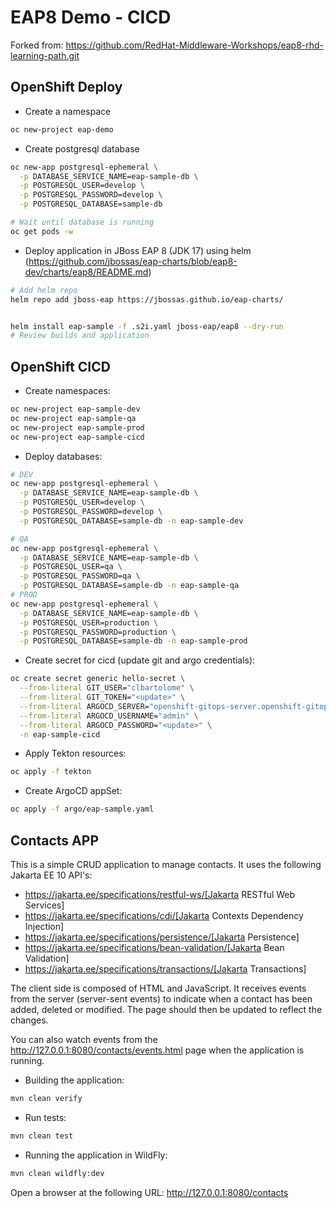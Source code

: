 # EAP8 Demo - CICD

Forked from: https://github.com/RedHat-Middleware-Workshops/eap8-rhd-learning-path.git

## OpenShift Deploy

- Create a namespace

```sh
oc new-project eap-demo
```

- Create postgresql database

```sh
oc new-app postgresql-ephemeral \
  -p DATABASE_SERVICE_NAME=eap-sample-db \
  -p POSTGRESQL_USER=develop \
  -p POSTGRESQL_PASSWORD=develop \
  -p POSTGRESQL_DATABASE=sample-db

# Wait until database is running
oc get pods -w
```

- Deploy application in JBoss EAP 8 (JDK 17) using helm (https://github.com/jbossas/eap-charts/blob/eap8-dev/charts/eap8/README.md)

```sh
# Add helm repo
helm repo add jboss-eap https://jbossas.github.io/eap-charts/


helm install eap-sample -f .s2i.yaml jboss-eap/eap8 --dry-run
# Review builds and application
```

## OpenShift CICD

- Create namespaces:
```sh
oc new-project eap-sample-dev
oc new-project eap-sample-qa
oc new-project eap-sample-prod
oc new-project eap-sample-cicd
```

- Deploy databases:
```sh
# DEV
oc new-app postgresql-ephemeral \
  -p DATABASE_SERVICE_NAME=eap-sample-db \
  -p POSTGRESQL_USER=develop \
  -p POSTGRESQL_PASSWORD=develop \
  -p POSTGRESQL_DATABASE=sample-db -n eap-sample-dev

# QA
oc new-app postgresql-ephemeral \
  -p DATABASE_SERVICE_NAME=eap-sample-db \
  -p POSTGRESQL_USER=qa \
  -p POSTGRESQL_PASSWORD=qa \
  -p POSTGRESQL_DATABASE=sample-db -n eap-sample-qa
# PROD
oc new-app postgresql-ephemeral \
  -p DATABASE_SERVICE_NAME=eap-sample-db \
  -p POSTGRESQL_USER=production \
  -p POSTGRESQL_PASSWORD=production \
  -p POSTGRESQL_DATABASE=sample-db -n eap-sample-prod
```

- Create secret for cicd (update git and argo credentials):
```sh
oc create secret generic hello-secret \
  --from-literal GIT_USER="clbartolome" \
  --from-literal GIT_TOKEN="<update>" \
  --from-literal ARGOCD_SERVER="openshift-gitops-server.openshift-gitops.svc.cluster.local" \
  --from-literal ARGOCD_USERNAME="admin" \
  --from-literal ARGOCD_PASSWORD="<update>" \
  -n eap-sample-cicd
```

- Apply Tekton resources:
```sh
oc apply -f tekton
```

- Create ArgoCD appSet:
```sh
oc apply -f argo/eap-sample.yaml
```



## Contacts APP

This is a simple CRUD application to manage contacts. It uses the following Jakarta EE 10 API's:

- https://jakarta.ee/specifications/restful-ws/[Jakarta RESTful Web Services]
- https://jakarta.ee/specifications/cdi/[Jakarta Contexts Dependency Injection]
- https://jakarta.ee/specifications/persistence/[Jakarta Persistence]
- https://jakarta.ee/specifications/bean-validation/[Jakarta Bean Validation]
- https://jakarta.ee/specifications/transactions/[Jakarta Transactions]

The client side is composed of HTML and JavaScript. It receives events from the server (server-sent events) to indicate
when a contact has been added, deleted or modified. The page should then be updated to reflect the changes.

You can also watch events from the http://127.0.0.1:8080/contacts/events.html page when the application is running.

- Building the application:

```sh
mvn clean verify
```

- Run tests:

```sh
mvn clean test
```

- Running the application in WildFly:

```sh
mvn clean wildfly:dev
```

Open a browser at the following URL: http://127.0.0.1:8080/contacts
